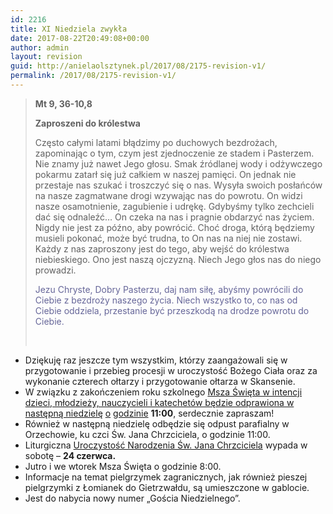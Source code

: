 ```yaml
---
id: 2216
title: XI Niedziela zwykła
date: 2017-08-22T20:49:08+00:00
author: admin
layout: revision
guid: http://anielaolsztynek.pl/2017/08/2175-revision-v1/
permalink: /2017/08/2175-revision-v1/
---
```

> **Mt 9, 36-10,8**
> 
> **Zaproszeni do królestwa**
> 
> Często całymi latami błądzimy po duchowych bezdrożach, zapominając o tym, czym jest zjednoczenie ze stadem i Pasterzem. Nie znamy już nawet Jego głosu. Smak źródlanej wody i odżywczego pokarmu zatarł się już całkiem w naszej pamięci. On jednak nie przestaje nas szukać i troszczyć się o nas. Wysyła swoich posłańców na nasze zagmatwane drogi wzywając nas do powrotu. On widzi nasze osamotnienie, zagubienie i udrękę. Gdybyśmy tylko zechcieli dać się odnaleźć&#8230; On czeka na nas i pragnie obdarzyć nas życiem. Nigdy nie jest za późno, aby powrócić. Choć droga, którą będziemy musieli pokonać, może być trudna, to On nas na niej nie zostawi. Każdy z nas zaproszony jest do tego, aby wejść do królestwa niebieskiego. Ono jest naszą ojczyzną. Niech Jego głos nas do niego prowadzi.
> 
> <span style="color: #666699;">Jezu Chryste, Dobry Pasterzu, daj nam siłę, abyśmy powrócili do Ciebie z bezdroży naszego życia. Niech wszystko to, co nas od Ciebie oddziela, przestanie być przeszkodą na drodze powrotu do Ciebie.</span>
> 
> &nbsp;

  * Dziękuję raz jeszcze tym wszystkim, którzy zaangażowali się w przygotowanie i przebieg procesji w uroczystość Bożego Ciała oraz za wykonanie czterech ołtarzy i przygotowanie ołtarza w Skansenie.
  * W związku z zakończeniem roku szkolnego <span style="text-decoration: underline;">Msza Święta w intencji dzieci, młodzieży, nauczycieli i katechetów będzie odprawiona w następną niedzielę</span> <span style="text-decoration: underline;">o</span> <span style="text-decoration: underline;">godzinie</span> **11:00**, serdecznie zapraszam!
  * Również w następną niedzielę odbędzie się odpust parafialny w Orzechowie, ku czci Św. Jana Chrzciciela, o godzinie 11:00.
  * Liturgiczna <span style="text-decoration: underline;">Uroczystość Narodzenia Św. Jana Chrzciciela</span> wypada w sobotę – **24 czerwca.**
  * Jutro i we wtorek Msza Święta o godzinie 8:00.
  * Informacje na temat pielgrzymek zagranicznych, jak również pieszej pielgrzymki z Łomianek do Gietrzwałdu, są umieszczone w gablocie.
  * Jest do nabycia nowy numer &#8222;Gościa Niedzielnego&#8221;.